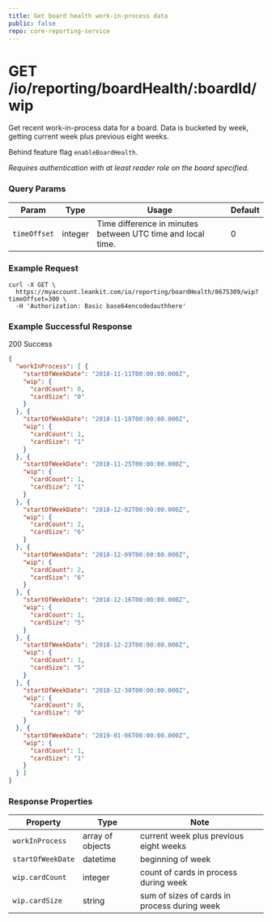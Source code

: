 ```yaml
---
title: Get board health work-in-process data
public: false
repo: core-reporting-service
---
```

# GET /io/reporting/boardHealth/:boardId/wip
Get recent work-in-process data for a board. Data is bucketed by week, getting current week plus previous eight weeks.

Behind feature flag `enableBoardHealth`.

_Requires authentication with at least reader role on the board specified._

### Query Params
|Param|Type|Usage|Default|
|---|---|---|---|
|`timeOffset`|integer|Time difference in minutes between UTC time and local time.|0|

### Example Request
```shell
curl -X GET \
  https://myaccount.leankit.com/io/reporting/boardHealth/8675309/wip?timeOffset=300 \
  -H 'Authorization: Basic base64encodedauthhere'
```

### Example Successful Response

200 Success
```json
{
  "workInProcess": [ {
    "startOfWeekDate": "2018-11-11T00:00:00.000Z",
    "wip": {
      "cardCount": 0,
      "cardSize": "0"
    }
  }, {
    "startOfWeekDate": "2018-11-18T00:00:00.000Z",
    "wip": {
      "cardCount": 1,
      "cardSize": "1"
    }
  }, {
    "startOfWeekDate": "2018-11-25T00:00:00.000Z",
    "wip": {
      "cardCount": 1,
      "cardSize": "1"
    }
  }, {
    "startOfWeekDate": "2018-12-02T00:00:00.000Z",
    "wip": {
      "cardCount": 2,
      "cardSize": "6"
    }
  }, {
    "startOfWeekDate": "2018-12-09T00:00:00.000Z",
    "wip": {
      "cardCount": 2,
      "cardSize": "6"
    }
  }, {
    "startOfWeekDate": "2018-12-16T00:00:00.000Z",
    "wip": {
      "cardCount": 1,
      "cardSize": "5"
    }
  }, {
    "startOfWeekDate": "2018-12-23T00:00:00.000Z",
    "wip": {
      "cardCount": 1,
      "cardSize": "5"
    }
  }, {
    "startOfWeekDate": "2018-12-30T00:00:00.000Z",
    "wip": {
      "cardCount": 0,
      "cardSize": "0"
    }
  }, {
    "startOfWeekDate": "2019-01-06T00:00:00.000Z",
    "wip": {
      "cardCount": 1,
      "cardSize": "1"
    }
  } ]
}
```

### Response Properties
|Property|Type|Note|
|--------|----|----|
|`workInProcess`|array of objects|current week plus previous eight weeks|
|`startOfWeekDate`|datetime|beginning of week|
|`wip.cardCount`|integer|count of cards in process during week|
|`wip.cardSize`|string|sum of sizes of cards in process during week|
